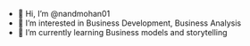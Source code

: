 - 👋 Hi, I’m @nandmohan01
- 👀 I’m interested in Business Development, Business Analysis
- 🌱 I’m currently learning Business models and storytelling


<!---
nandmohan01/nandmohan01 is a ✨ special ✨ repository because its `README.md` (this file) appears on your GitHub profile.
You can click the Preview link to take a look at your changes.
--->
